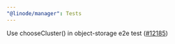```yaml
---
"@linode/manager": Tests
---
```


Use chooseCluster() in object-storage e2e test ([#12185](https://github.com/linode/manager/pull/12185))
